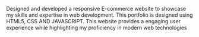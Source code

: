 Designed and developed a responsive E-commerce website to showcase my skills and expertise in web development. This portfolio is designed using HTML5, CSS AND JAVASCRIPT. This website provides a engaging user experience while highlighting my proficiency in modern web technologies
